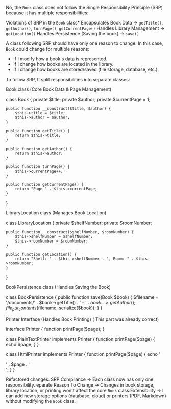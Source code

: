 

No, the `Book` class does not follow the Single Responsibility Principle (SRP) because it has multiple responsibilities:

Violations of SRP in the `Book` class*
Encapsulates Book Data → `getTitle()`, `getAuthor()`, `turnPage()`, `getCurrentPage()`
Handles Library Management → `getLocation()`
Handles Persistence (Saving the book) → `save()`

A class following SRP should have only one reason to change. In this case, `Book` could change for multiple reasons:
- If I modify how a book's data is represented.
- If I change how books are located in the library.
- If I change how books are stored/saved (file storage, database, etc.).

To follow SRP, It split responsibilities into separate classes:

Book class (Core Book Data & Page Management)

class Book {
    private $title;
    private $author;
    private $currentPage = 1;

    public function __construct($title, $author) {
        $this->title = $title;
        $this->author = $author;
    }

    public function getTitle() {
        return $this->title;
    }

    public function getAuthor() {
        return $this->author;
    }

    public function turnPage() {
        $this->currentPage++;
    }

    public function getCurrentPage() {
        return "Page " . $this->currentPage;
    }
}

LibraryLocation class (Manages Book Location)

class LibraryLocation {
    private $shelfNumber;
    private $roomNumber;

    public function __construct($shelfNumber, $roomNumber) {
        $this->shelfNumber = $shelfNumber;
        $this->roomNumber = $roomNumber;
    }

    public function getLocation() {
        return "Shelf: " . $this->shelfNumber . ", Room: " . $this->roomNumber;
    }
}


BookPersistence class (Handles Saving the Book)

class BookPersistence {
    public function save(Book $book) {
        $filename = '/documents/' . $book->getTitle() . ' - ' . $book->getAuthor();
        file_put_contents($filename, serialize($book));
    }
}

Printer Interface (Handles Book Printing)
( This part was already correct)

interface Printer {
    function printPage($page);
}

class PlainTextPrinter implements Printer {
    function printPage($page) {
        echo $page;
    }
}

class HtmlPrinter implements Printer {
    function printPage($page) {
        echo '<div style="single-page">' . $page . '</div>';
    }
}

Refactored changes: 
SRP Compliance → Each class now has only one responsibility.
eparate Reason To Change → Changes in book storage, library location, or printing won't affect the core `Book` class.Extensibility → I can add new storage options (database, cloud) or printers (PDF, Markdown) without modifying the `Book` class.